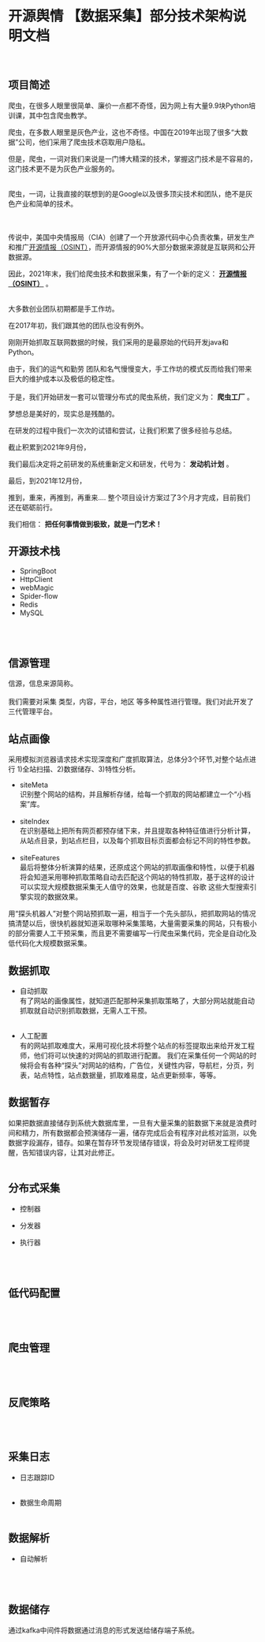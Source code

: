 # 开源舆情 【数据采集】部分技术架构说明文档
<br>

## 项目简述
爬虫，在很多人眼里很简单、廉价一点都不奇怪，因为网上有大量9.9块Python培训课，其中包含爬虫教学。

爬虫，在多数人眼里是灰色产业，这也不奇怪。中国在2019年出现了很多“大数据”公司，他们采用了爬虫技术窃取用户隐私。

但是，爬虫，一词对我们来说是一门博大精深的技术，掌握这门技术是不容易的，这门技术更不是为灰色产业服务的。

<br>
爬虫，一词，让我直接的联想到的是Google以及很多顶尖技术和团队，绝不是灰色产业和简单的技术。

<br><br>
传说中，美国中央情报局（CIA）创建了一个开放源代码中心负责收集，研发生产和推广[开源情报（OSINT）](https://wiki.mbalib.com/wiki/%E5%BC%80%E6%BA%90%E6%83%85%E6%8A%A5)，而开源情报的90%大部分数据来源就是互联网和公开数据源。

因此，2021年末，我们给爬虫技术和数据采集，有了一个新的定义： **[开源情报（OSINT）](https://wiki.mbalib.com/wiki/%E5%BC%80%E6%BA%90%E6%83%85%E6%8A%A5)** 。


<br>
大多数创业团队初期都是手工作坊。

在2017年初，我们跟其他的团队也没有例外。

刚刚开始抓取互联网数据的时候，我们采用的是最原始的代码开发java和Python。

由于，我们的运气和勤劳 团队和名气慢慢变大，手工作坊的模式反而给我们带来巨大的维护成本以及极低的稳定性。
<br><br>
于是，我们开始研发一套可以管理分布式的爬虫系统，我们定义为： **爬虫工厂** 。

梦想总是美好的，现实总是残酷的。

在研发的过程中我们一次次的试错和尝试，让我们积累了很多经验与总结。

截止积累到2021年9月份，

我们最后决定将之前研发的系统重新定义和研发，代号为： **发动机计划** 。

最后，到2021年12月份，

推到，重来，再推到，再重来.... 整个项目设计方案过了3个月才完成，目前我们还在砺砺前行。

我们相信： **把任何事情做到极致，就是一门艺术！** 


## 开源技术栈
- SpringBoot
- HttpClient
- webMagic
- Spider-flow
- Redis
- MySQL


<br><br>



## 信源管理
信源，信息来源简称。
<br><br>
我们需要对采集 类型，内容，平台，地区 等多种属性进行管理。我们对此开发了三代管理平台。

## 站点画像  

采用模拟浏览器请求技术实现深度和广度抓取算法，总体分3个环节,对整个站点进行 1)全站扫描、2)数据储存、3)特性分析。 <br>
- siteMeta <br>
识别整个网站的结构，并且解析存储，给每一个抓取的网站都建立一个“小档案”库。 <br><br> 
- siteIndex <br>
在识别基础上把所有网页都预存储下来，并且提取各种特征值进行分析计算，从站点目录，到站点栏目，以及每个抓取目标页面都会标记不同的特性参数。 <br><br>
- siteFeatures<br>
最后将整体分析演算的结果，还原成这个网站的抓取画像和特性，以便于机器将会知道采用哪种抓取策略自动去匹配这个网站的特性抓取，基于这样的设计可以实现大规模数据采集无人值守的效果，也就是百度、谷歌 这些大型搜索引擎实现的数据效果。<br>

用“探头机器人”对整个网站预抓取一遍，相当于一个先头部队，把抓取网站的情况搞清楚以后，很快机器就知道采取哪种采集策略，大量需要采集的网站，只有极小的部分需要人工干预采集，而且更不需要编写一行爬虫采集代码，完全是自动化及低代码化大规模数据采集。


## 数据抓取
- 自动抓取 <br>
有了网站的画像属性，就知道匹配那种采集抓取策略了，大部分网站就能自动抓取就自动识别抓取数据，无需人工干预。<br><br>

- 人工配置 <br>
有的网站抓取难度大，采用可视化技术将整个站点的标签提取出来给开发工程师，他们将可以快速的对网站的抓取进行配置。
我们在采集任何一个网站的时候将会有各种“探头”对网站的结构，广告位，关键性内容，导航栏，分页，列表，站点特性，站点数据量，抓取难易度，站点更新频率，等等。

## 数据暂存
如果把数据直接储存到系统大数据库里，一旦有大量采集的脏数据下来就是浪费时间和精力，所有数据都会预演储存一遍，储存完成后会有程序对此核对监测，以免数据字段漏存，错存。如果在暂存环节发现储存错误，将会及时对研发工程师提醒，告知错误内容，让其对此修正。
<br><br>

## 分布式采集
- 控制器

- 分发器

- 执行器

<br><br>

## 低代码配置
<br><br>

## 爬虫管理
<br><br>

## 反爬策略
<br><br>


## 采集日志
- 日志跟踪ID
<br><br>

- 数据生命周期
<br><br>


## 数据解析
- 自动解析

<br><br>


## 数据储存
通过kafka中间件将数据通过消息的形式发送给储存端子系统。

<br><br><br><br>
